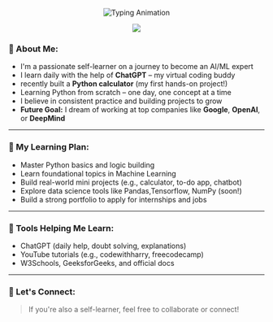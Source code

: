 <!-- 🎯 TYPING ANIMATION - Always visible on light/dark themes -->
<p align="center">
  <img src="https://readme-typing-svg.herokuapp.com?font=Fira+Code&size=28&duration=3000&pause=1000&color=007ACC&center=true&vCenter=true&width=800&lines=👋+Hi+there%2C+I'm+Selflearnerc!;🧠+Self-Learning+AI+%26+Python+Every+Day;🎯+Future+Goal:+Work+at+Google+or+OpenAI;💬+Learning+with+ChatGPT's+Help" alt="Typing Animation" />
</p>

<!-- 🌊 MODERN BANNER WITH GRADIENT - WHITE SCREEN COMPATIBLE -->
<p align="center">
  <img src="https://capsule-render.vercel.app/api?type=waving&color=0D1117&height=200&section=header&text=Welcome%20to%20My%20AI%20World!&fontSize=36&fontColor=ffffff&animation=fadeIn" />
</p> 



### 🧠 About Me:
-  I'm a passionate self-learner on a journey to become an AI/ML expert
-  I learn daily with the help of **ChatGPT** – my virtual coding buddy
-  recently built a **Python calculator** (my first hands-on project!)
-  Learning Python from scratch – one day, one concept at a time
-  I believe in consistent practice and building projects to grow
-  **Future Goal:** I dream of working at top companies like **Google**, **OpenAI**, or **DeepMind**

---

### 📅 My Learning Plan:
-  Master Python basics and logic building
-  Learn foundational topics in Machine Learning
-  Build real-world mini projects (e.g., calculator, to-do app, chatbot)
-  Explore data science tools like Pandas,Tensorflow, NumPy (soon!)
-  Build a strong portfolio to apply for internships and jobs

---

### 🧰 Tools Helping Me Learn:
-  ChatGPT (daily help, doubt solving, explanations)
-  YouTube tutorials (e.g., codewithharry, freecodecamp)
-  W3Schools, GeeksforGeeks, and official docs

---

### 🤝 Let's Connect:
> If you're also a self-learner, feel free to collaborate or connect!



